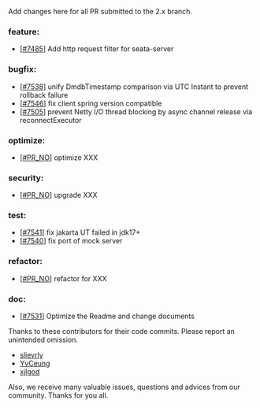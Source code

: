 <!--
    Licensed to the Apache Software Foundation (ASF) under one or more
    contributor license agreements.  See the NOTICE file distributed with
    this work for additional information regarding copyright ownership.
    The ASF licenses this file to You under the Apache License, Version 2.0
    (the "License"); you may not use this file except in compliance with
    the License.  You may obtain a copy of the License at

    http://www.apache.org/licenses/LICENSE-2.0
    
    Unless required by applicable law or agreed to in writing, software
    distributed under the License is distributed on an "AS IS" BASIS,
    WITHOUT WARRANTIES OR CONDITIONS OF ANY KIND, either express or implied.
    See the License for the specific language governing permissions and
    limitations under the License.
-->
Add changes here for all PR submitted to the 2.x branch.

<!-- Please add the `changes` to the following location(feature/bugfix/optimize/test) based on the type of PR -->

### feature:

- [[#7485](https://github.com/apache/incubator-seata/pull/7485)] Add http request filter for seata-server


### bugfix:

- [[#7538](https://github.com/apache/incubator-seata/pull/7538)] unify DmdbTimestamp comparison via UTC Instant to prevent rollback failure
- [[#7546](https://github.com/seata/seata/pull/7546)] fix client spring version compatible
- [[#7505](https://github.com/apache/incubator-seata/pull/7505)] prevent Netty I/O thread blocking by async channel release via reconnectExecutor


### optimize:

- [[#PR_NO](https://github.com/seata/seata/pull/PR_NO)] optimize XXX

### security:

- [[#PR_NO](https://github.com/seata/seata/pull/PR_NO)] upgrade XXX


### test:

- [[#7541](https://github.com/seata/seata/pull/7541)] fix jakarta UT failed in jdk17+
- [[#7540](https://github.com/seata/seata/pull/7540)] fix port of mock server


### refactor:

- [[#PR_NO](https://github.com/seata/seata/pull/PR_NO)] refactor for XXX


### doc:

- [[#7531](https://github.com/seata/seata/pull/7531)] Optimize the Readme and change documents


Thanks to these contributors for their code commits. Please report an unintended omission.

<!-- Please make sure your Github ID is in the list below -->

- [slievrly](https://github.com/slievrly)
- [YvCeung](https://github.com/YvCeung)
- [xjlgod](https://github.com/xjlgod)


Also, we receive many valuable issues, questions and advices from our community. Thanks for you all.
